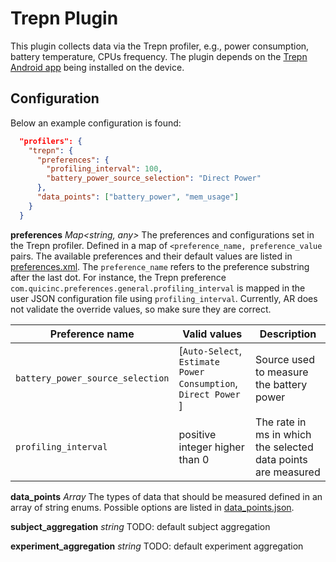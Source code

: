 # Trepn Plugin
This plugin collects data via the Trepn profiler, e.g., power consumption, battery temperature, CPUs frequency.
The plugin depends on the [Trepn Android app](./com.quicinc.trepn.apk) being installed on the device.

## Configuration
Below an example configuration is found:
```json
  "profilers": {
    "trepn": {
      "preferences": {
        "profiling_interval": 100,
        "battery_power_source_selection": "Direct Power"
      },
      "data_points": ["battery_power", "mem_usage"]
    }
  }
```

**preferences** *Map<string, any>*
The preferences and configurations set in the Trepn profiler.
Defined in a map of `<preference_name, preference_value` pairs.
The available preferences and their default values are listed in [preferences.xml](./preferences.xml).
The `preference_name` refers to the preference substring after the last dot. 
For instance, the Trepn preference `com.quicinc.preferences.general.profiling_interval` is mapped in the user JSON configuration file using `profiling_interval`.
Currently, AR does not validate the override values, so make sure they are correct.

| Preference name                  | Valid values                                                   | Description                                                   |
|----------------------------------|----------------------------------------------------------------|---------------------------------------------------------------|
| `battery_power_source_selection` | [`Auto-Select`, `Estimate Power Consumption`, `Direct Power` ] | Source used to measure the battery power                      |
| `profiling_interval`             | positive integer higher than 0                                 | The rate in ms in which the selected data points are measured |

**data_points** *Array<string>* 
The types of data that should be measured defined in an array of string enums. Possible options are listed in [data_points.json](./data_points.json).

**subject_aggregation** *string*
TODO: default subject aggregation

**experiment_aggregation** *string*
TODO: default experiment aggregation